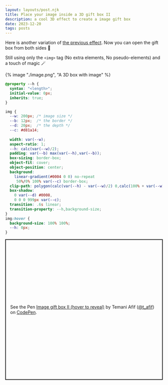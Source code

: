 ```yaml
---
layout: layouts/post.njk
title: Place your image inside a 3D gift box II
description: a cool 3D effect to create a image gift box
date: 2023-12-20
tags: posts
---
```


Here is another variation of [the previous effect](/image-gift-box/). Now you can open the gift box from both sides 🎁

Still using only the `<img>` tag (No extra elements, No pseudo-elements) and a touch of magic 🪄


{% image "./image.png", "A 3D box with image" %}

```css
@property --h {
  syntax: "<length>";
  initial-value: 0px;
  inherits: true;
}

img {
  --w: 200px; /* image size */
  --b: 12px;  /* the border */
  --d: 20px;  /* the depth */
  --c: #d81a14;
  
  width: var(--w);
  aspect-ratio: 1;
  --h: calc(var(--w)/2);
  padding: var(--b) max(var(--h),var(--b));
  box-sizing: border-box;
  object-fit: cover;
  object-position: center;
  background: 
    linear-gradient(#0004 0 0) no-repeat
     50%/0% 100% var(--c) border-box;
  clip-path: polygon(calc(var(--h) - var(--w)/2) 0,calc(100% + var(--w)/2 - var(--h)) 0,calc(100% + var(--w)/2 - var(--h)) 100%,100% 100%,calc(100% - var(--d)) calc(100% + var(--d)),var(--d) calc(100% + var(--d)),0 100%,calc(var(--h) - var(--w)/2) 100%);
  box-shadow: 
    0 var(--d) #0008,
    0 0 0 999px var(--c);
  transition: .6s linear;
  transition-property: --h,background-size;
}
img:hover {
  background-size: 100% 100%;
  --h: 0px;
}
```

<p class="codepen" data-height="450" data-default-tab="result" data-slug-hash="yLwBVGQ" data-preview="true" data-user="t_afif" style="height: 450px; box-sizing: border-box; display: flex; align-items: center; justify-content: center; border: 2px solid; margin: 1em 0; padding: 1em;">
  <span>See the Pen <a href="https://codepen.io/t_afif/pen/yLwBVGQ">
  Image gift box II (hover to reveal)</a> by Temani Afif (<a href="https://codepen.io/t_afif">@t_afif</a>)
  on <a href="https://codepen.io">CodePen</a>.</span>
</p>
<script async src="https://cpwebassets.codepen.io/assets/embed/ei.js"></script>